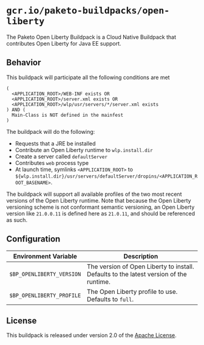 # `gcr.io/paketo-buildpacks/open-liberty`
The Paketo Open Liberty Buildpack is a Cloud Native Buildpack that contributes Open Liberty for Java EE support.

## Behavior
This buildpack will participate all the following conditions are met

```
(
  <APPLICATION_ROOT>/WEB-INF exists OR
  <APPLICATION_ROOT>/server.xml exists OR
  <APPLICATION_ROOT>/wlp/usr/servers/*/server.xml exists
) AND (
  Main-Class is NOT defined in the mainfest
)
```

The buildpack will do the following:

* Requests that a JRE be installed
* Contribute an Open Liberty runtime to `wlp.install.dir`
* Create a server called `defaultServer`
* Contributes `web` process type
* At launch time, symlinks `<APPLICATION_ROOT>` to `${wlp.install.dir}/usr/servers/defaultServer/dropins/<APPLICATION_ROOT_BASENAME>`.

The buildpack will support all available profiles of the two most recent versions of the Open Liberty runtime. Note that because the Open Liberty versioning scheme is not conformant semantic versioning, an Open Liberty version like `21.0.0.11` is defined here as `21.0.11`, and should be referenced as such.

## Configuration
| Environment Variable | Description
| -------------------- | -----------
| `$BP_OPENLIBERTY_VERSION` | The version of Open Liberty to install. Defaults to the latest version of the runtime. 
| `$BP_OPENLIBERTY_PROFILE` | The Open Liberty profile to use. Defaults to `full`.

## License
This buildpack is released under version 2.0 of the [Apache License][a].

[a]: http://www.apache.org/licenses/LICENSE-2.0

